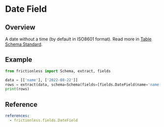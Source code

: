# Date Field

## Overview

A date without a time (by default in ISO8601 format). Read more in [Table Schema Standard](https://specs.frictionlessdata.io/table-schema/#date).

## Example

```python script tabs=Python
from frictionless import Schema, extract, fields

data = [['name'], ['2022-08-22']]
rows = extract(data, schema=Schema(fields=[fields.DateField(name='name')]))
print(rows)
```

## Reference

```yaml reference
references:
  - frictionless.fields.DateField
```
